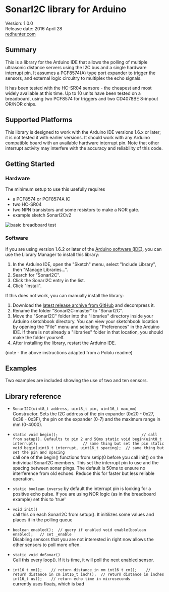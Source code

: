 # SonarI2C library for Arduino

Version: 1.0.0<br>
Release date: 2016 April 28<br>
[redhunter.com](http://redhunter.com/blog/category/technology/arduino/)


## Summary

This is a library for the Arduino IDE that allows the polling of multiple
ultrasonic distance servers using the I2C bus and a single hardware interrupt
pin. It assumes a PCF8574(A) type port expander to trigger the sensors, and
external logic circuitry to multiplex the echo signals.

It has been tested with the HC-SR04 sensore - the cheapest and most widely
available at this time. Up to 10 units have been tested on a breadboard, using
two PCF8574 for triggers and two CD4078BE 8-inpout OR/NOR chips.

## Supported Platforms

This library is designed to work with the Arduino IDE versions 1.6.x or later; it is
not tested it with earlier versions. It should work with any Arduino compatible board
with an available hardware interrupt pin. Note that other interrupt activity may
interfere with the accuracy and reliability of this code.

## Getting Started

### Hardware

The minimum setup to use this usefully requires

* a PCF8574 or PCF8574A IC
* two HC-SR04
* two NPN transistors and some resistors to make a NOR gate.
* example sketch SonarI2Cv2

![basic breadboard test](arielnh56/SonarI2C/extras/sonarI2Cdemo1_bb.png) 

### Software

If you are using version 1.6.2 or later of the [Arduino software (IDE)](http://www.arduino.cc/en/Main/Software), you can use the Library Manager to install this library:

1. In the Arduino IDE, open the "Sketch" menu, select "Include Library", then "Manage Libraries...".
2. Search for "SonarI2C".
3. Click the SonarI2C entry in the list.
4. Click "Install".

If this does not work, you can manually install the library:

1. Download the [latest release archive from GitHub](https://github.com/arielnh56/SonarI2C/releases) and decompress it.
2. Rename the folder "SonarI2C-master" to "SonarI2C".
3. Move the "SonarI2C" folder into the "libraries" directory inside your Arduino sketchbook directory.  You can view your sketchbook location by opening the "File" menu and selecting "Preferences" in the Arduino IDE.  If there is not already a "libraries" folder in that location, you should make the folder yourself.
4. After installing the library, restart the Arduino IDE.

(note - the above instructions adapted from a Pololu readme)

## Examples

Two examples are included showing the use of two and ten sensors.

## Library reference

* `SonarI2C(uint8_t address, uint8_t pin, uint16_t max_mm)`<br>
   Constructor. Sets the I2C address of the pin expander (0x20 - 0x27, 0x38 - 0x3F), the pin on the expander (0-7) and the maximum range
   in mm (0-4000). 

* `static void begin();                                     // call from setup(). Defaults to pin 2 and 50ms
   static void begin(uint8_t interrupt);                    // same thing but set the pin
   static void begin(uint8_t interrupt, uint16_t spacing);  // same thing but set the pin and spacing`<br>
   call one of the begin() functions from setip(0 before you call init() on the individual SonarI2C members. This set the interrupt pin
   to use and the spacing between sonar pings. The default is 50ms to ensure no interference from old echoes. Reduce this for faster but less
   reliable operation.

*  `static boolean inverse`
   by default the interrupt pin is looking for a positive echo pulse. If you are using NOR logic (as in the breadboard example) set this to
   'true'
* `void init()`<br>
   call this on each SonarI2C from setup(). It initilizes some values and places it in the polling queue

* `boolean enabled();  // query if enabled
   void enable(boolean enabled);   // set _enable`<br>
   Disabling sensors that you are not interested in right now allows the other sensors to poll more often.

* `static void doSonar()`<br>
  Call this every loop(). If it is time, it will poll the next enabled sensor.

* `int16_t mm();    // return distance in mm
   int16_t cm();    // return distance in cm
   int16_t inch();  // return distance in inches
   int16_t us();    // return echo time in microseconds`<br>
   currently uses floats, which is bad








